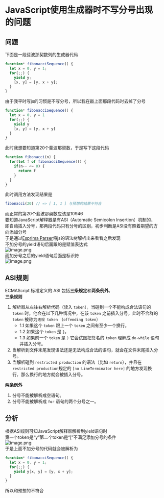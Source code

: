 # JavaScript使用生成器时不写分号出现的问题
<a name="Ad8vE"></a>
## 问题
下面是一段斐波那契数列的生成器代码
```javascript
function* fibonacciSequence() {
  let x = 0, y = 1;
  for(;;) {
    yield y;
    [x, y] = [y, x + y];
  }
}
```
由于我平时写js的习惯是不写分号，所以我在敲上面那段代码时去掉了分号
```javascript
function* fibonacciSequence() {
  let x = 0, y = 1
  for(;;) {
    yield y
    [x, y] = [y, x + y]
  }
}
```
此时我想要知道第20个斐波那契数，于是写下这段代码
```javascript
function fibonacci(n) {
  for(let f of fibonacciSequence()) {
    if(n-- <= 0) {
      return f
    }
  }
}
```
此时调用方法发现结果是
```javascript
fibonacci(20) // => [ 1, 1 ] 与预想的结果不符合
```
而正常的第20个斐波那契数应该是10946<br />要知道JavaScript解释器是有ASI（Automatic Semicolon Insertion）机制的，即自动插入分号，那两段代码只有分号的区别，初步判断是ASI没有照着期望的方向添加分号<br />于是通过[Esprima Parser](https://esprima.org/demo/parse.html#)将js的语法树解析出来看看之后发现<br />不加分号的yield语句后面跟的是赋值表达式<br />![image.png](https://cdn.nlark.com/yuque/0/2024/png/29584666/1708240933782-9781162f-4056-416a-9cd1-724c36b10c4a.png#averageHue=%23323227&clientId=u86e1010b-176d-4&from=paste&height=307&id=u9d6aa140&originHeight=307&originWidth=512&originalType=binary&ratio=1&rotation=0&showTitle=false&size=32256&status=done&style=none&taskId=u1246dc8e-ccb5-4369-8132-d92288a3a84&title=&width=512)<br />而加分号之后的yield语句后面是标识符<br />![image.png](https://cdn.nlark.com/yuque/0/2024/png/29584666/1708240971008-4a6dc592-61ed-42a9-a8c5-64f43acb3030.png#averageHue=%2333342a&clientId=u86e1010b-176d-4&from=paste&height=335&id=u3de822fc&originHeight=370&originWidth=568&originalType=binary&ratio=1&rotation=0&showTitle=false&size=32953&status=done&style=none&taskId=ufb946e2c-9584-4ca1-b59d-8871f2441e8&title=&width=514)
<a name="ta1vc"></a>
## ASI规则
ECMAScript 标准定义的 ASI 包括**三条规定**和**两条例外**。<br />**三条规则**

1. 解析器从左往右解析代码（读入 `token`），当碰到一个不能构成合法语句的 `token` 时，他会在以下几种情况中，在该 `token` 之前插入分号，此时不合群的 `token` 被称为`违规 token` （`offending token`）
   - 1.1 如果这个 `token` 跟上一个 `token` 之间有至少一个换行。
   - 1.2 如果这个 `token` 是 `}`。
   - 1.3 如果前一个 `token` 是 `)` 它会试图把签名的 `token` 理解成 `do-while` 语句并插入分号。
2. 当解析到文件末尾发现语法还是无法构成合法的语句，就会在文件末尾插入分号。
3. 当解析碰到 `restricted production` 的语法（比如 `return`），并且在 `restricted production`规定的 `[no LineTerminator here]` 的地方发现换行，那么换行的地方就会被插入分号。

**两条例外**

1. 分号不能被解析成空语句。
2. 分号不能被解析成 `for` 语句的两个分号之一。
<a name="bjcLN"></a>
## 分析
根据ASI规则可知JavaScript解释器解析到yield语句时<br />第一个token是“y”第二个token是“[”不满足添加分号的条件<br />![image.png](https://cdn.nlark.com/yuque/0/2024/png/29584666/1708242059305-aafa6e11-307c-4b8d-a597-10d10cd66ff2.png#averageHue=%23282b38&clientId=u86e1010b-176d-4&from=paste&height=176&id=u92156280&originHeight=176&originWidth=375&originalType=binary&ratio=1&rotation=0&showTitle=false&size=10333&status=done&style=none&taskId=uae9dca51-6c42-4eb4-8501-7053e6e0e7e&title=&width=375)<br />于是上面不加分号的代码就会被解析为
```javascript
function* fibonacciSequence() {
  let x = 0, y = 1;
  for(;;) {
    yield y[x, y] = [y, x + y];
  }
}
```
所以和预想的不符合
